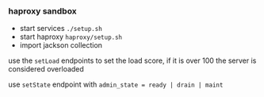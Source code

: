 ### haproxy sandbox

- start services `./setup.sh`
- start haproxy `haproxy/setup.sh`
- import jackson collection

use the `setLoad` endpoints to set the load score, if it is over 100 the server is considered overloaded

use `setState` endpoint with `admin_state = ready | drain | maint`
